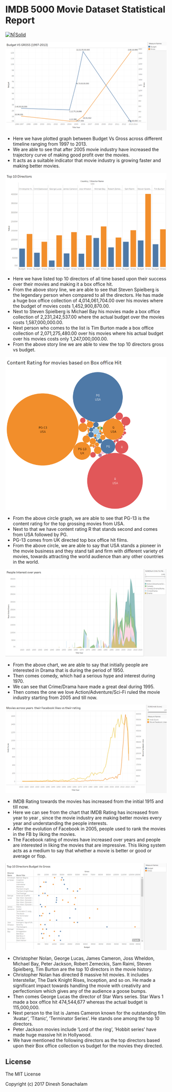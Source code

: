 
# IMDB 5000 Movie Dataset Statistical Report

[![N|Solid](https://d0.awsstatic.com/china/hp/partners/tableau-LOGO-new02.png)](https://nodesource.com/products/nsolid)




![Alt text](https://github.com/dineshsonachalam/IMDB_5000_Movies_Statistics_Report-/blob/master/1.png "Budget Vs Gross")

  - Here we have plotted graph between Budget Vs Gross across different timeline ranging from 1997 to 2013.
  - We are able to see that after 2005 movie industry have increased the trajectory curve of making good profit over the movies.
  - It acts as a suitable indicator that movie industry is growing faster and making better movies.



![Alt text](https://github.com/dineshsonachalam/IMDB_5000_Movies_Statistics_Report-/blob/master/10_directors.png "Top 10 directors")

-	Here we have listed top 10 directors of all time based upon their success over their movies and making it a box office hit.
-	From the above story line, we are able to see that Steven Spielberg is the legendary person when compared to all the directors. He has made a huge box office collection of 4,014,061,704.00 over his movies where the budget of movies costs 1,452,900,870.00. 
-	Next to Steven Spielberg is Michael Bay his movies made a box office collection of 2,231,242,537.00 where the actual budget over the movies costs 1,587,000,000.00.
-	Next person who comes to the list is Tim Burton made a box office collection of 2,071,275,480.00 over his movies where his actual budget over his movies costs only 1,247,000,000.00.
-	From the above story line we are able to view the top 10 directors gross vs budget.


![Alt text](https://github.com/dineshsonachalam/IMDB_5000_Movies_Statistics_Report-/blob/master/content_rating.png "Content Rating")

 -	From the above circle graph, we are able to see that PG-13 is the content rating for the top grossing movies from USA.
-	Next to that we have content rating R that stands second and comes from USA followed by PG.
-	PG-13 comes from UK directed top box office hit films.
-	From the above circle, we are able to say that USA stands a pioneer in the movie business and they stand tall and firm with different variety of movies, towards attracting the world audience than any other countries in the world.



![Alt text](https://github.com/dineshsonachalam/IMDB_5000_Movies_Statistics_Report-/blob/master/interest_over_years.png "People Interest over years")

 -	From the above chart, we are able to say that initially people are interested in Drama that is during the period of 1950.
-	Then comes comedy, which had a serious hype and interest during 1970.
-	We can see that Crime/Drama have made a great deal during 1995.
-	Then comes the one we love Action/Adventure/Sci-Fi ruled the movie industry starting from 2005 and till now.



![Alt text](https://github.com/dineshsonachalam/IMDB_5000_Movies_Statistics_Report-/blob/master/Facebook_likes.png "FB LIKES VS IMDB RATING")

-	IMDB Rating towards the movies has increased from the initial 1915 and till now. 
-	Here we can see from the chart that IMDB Rating has increased from year to year , since the movie industry are making better movies every year and understanding the people interests.
-	After the evolution of Facebook in 2005, people used to rank the movies in the FB by liking the movies.
-	The Facebook rating of movies have increased over years and people are interested in liking the movies that are impressive.  This liking system acts as a medium to say that whether a movie is better or good or average or flop.



![Alt text](https://github.com/dineshsonachalam/IMDB_5000_Movies_Statistics_Report-/blob/master/top_10_directors.png "Top 10 directors movies")

-	Christopher Nolan, George Lucas, James Cameron, Joss Wheldon, Michael Bay, Peter Jackson, Robert Zemeckis, Sam Raimi, Steven Spielberg, Tim Burton are the top 10 directors in the movie history.
-	Christopher Nolan has directed 8 massive hit movies. It includes Interstellar, The Dark Knight Rises, Inception, and so on. He made a significant impact towards handling the movie with creativity and perfectionism which gives any of the audience a goose bumps.
-	Then comes George Lucas the director of Star Wars series. Star Wars 1 made a box office hit   474,544,677 whereas the actual budget is 115,000,000.
-	Next person to the list is James Cameron known for the outstanding film ‘Avatar’, ’Titanic’, ’Terminator Series’. He stands one among the top 10 directors.
-	Peter Jackson movies include ‘Lord of the ring’, ’Hobbit series’ have made huge massive hit in Hollywood.
-	We have mentioned the following directors as the top directors based upon their Box office collection vs budget for the movies they directed.

License
----

The MIT License 

Copyright (c) 2017 Dinesh Sonachalam
